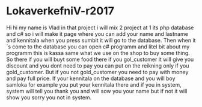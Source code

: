 # LokaverkefniV-r2017
Hi hi my name is Vlad in that project i will mix 2 project at 1 its php database and c# so i will make it page where you can add your name and lastname and kennitala when you press sumbit it will go to the database. Then when it´s come to the database you can open c# programm and litel bit about my programm this is kassa same what we use on the shop to buy some thing. So there if you will buyt some food there if you gol_customer it will give you discount and you dont need to pay you can put on the reikning only if you gold_customer. But if you not gold_customer you need to pay with money and pay full price. If your kennitala on the database and you will boy samloka for example you put your kennitala there and if you in system, system will tell you thank you and will sow you your name but if not it will show you sorry you not in system.
